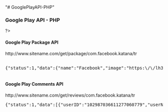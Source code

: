 "# GooglePlayAPI-PHP"

<h3>Google Play API - PHP</h3>

?>

<h4>Google Play Package API</h4>
http://www.sitename.com/get/package/com.facebook.katana/tr

<pre>

{"status":1,"data":{"name":"Facebook","image":"https:\/\/lh3.googleusercontent.com\/ZZPdzvlpK9r_Df9C3M7j1rNRi7hhHRvPhlklJ3lfi5jk86Jd1s0Y5wcQ1QgbVaAP5Q=w300","developer":"Facebook","category":"Sosyal","star":4,"ratingCount":"40.770.179","downloadCount":"1.000.000.000 - 5.000.000.000","description":"Arkada\u015flar\u0131n\u0131zla haberle\u015fmek hi\u00e7 bu kadar h\u0131zl\u0131 olmam\u0131\u015ft\u0131.\u2022 Arkada\u015flar\u0131n\u0131z\u0131n neler yapt\u0131\u011f\u0131n\u0131 g\u00f6r\u00fcn \u2022 G\u00fcncellemeler, foto\u011fraflar ve videolar payla\u015f\u0131n\u2022 Arkada\u015flar\u0131n\u0131z g\u00f6nderilerinizi be\u011fendi\u011finde veya yorum yapt\u0131\u011f\u0131nda bildirimler al\u0131n\u2022 Oyunlar oynay\u0131n ve sevdi\u011finiz uygulamalar\u0131 kullan\u0131n Beta test kullan\u0131c\u0131s\u0131 olarak Android i\u00e7in Facebook&#39;un gelecek s\u00fcr\u00fcm\u00fcne erken eri\u015febilirsiniz. Yard\u0131m Merkezimizde programa nas\u0131l kaydolaca\u011f\u0131n\u0131z\u0131 \u00f6\u011frenebilir, g\u00f6r\u00fc\u015flerinizi payla\u015fabilir ve dilerseniz programdan \u00e7\u0131kabilirsiniz: [http:\/\/on.fb.me\/133NwuP]Uygulamay\u0131 indirirken veya y\u00fcklerken sorun mu ya\u015f\u0131yorsunuz? http:\/\/bit.ly\/GPDownload1 adresine gidinHala yard\u0131ma m\u0131 ihtiyac\u0131n\u0131z var? L\u00fctfen bize sorunla ilgili daha fazla bilgi verin. http:\/\/bit.ly\/invalidpackageFacebook&#39;u sadece 13 ya\u015f\u0131ndan b\u00fcy\u00fck kullan\u0131c\u0131lar kullanabilir.Hizmet Ko\u015fullar\u0131: http:\/\/m.facebook.com\/terms.php."}}

</pre>

<h4>Google Play Comments API</h4>
http://www.sitename.com/get/reviews/com.facebook.katana/tr

<pre>
{"status":1,"data":[{"userID":"102987036611277060779","userName":"Salih Tok","title":"Son guncelleme berbattt","content":"Bildirim artk gelmiyor 3 g\u00fcnd\u00fcr guncellemeden sonra.. arama yapilmyor fotgrafi acmiyor profile gir.iyor..resmen sicmissiniz","star":"2"},{"userID":"102518651504242642581","userName":"Hanifi Kaya","title":"Idare","content":"Fena","star":"5"},{"userID":"108476835832834928137","userName":"Orhan Akar","title":"","content":"Rezaletten ba\u015fka bi\u015fi degil","star":"2"},{"userID":"108791338304220178029","userName":"Engin Topal","title":"","content":"Devaml\u0131 g\u00fcncelleme istiyor","star":"2"},{"userID":"117979097515487076787","userName":"Songul Erogli","title":"","content":"Cok guzel almus arkadaslar","star":"5"},{"userID":"105961525109842126139","userName":"Bekir Yuksel","title":"Devamini oku yamiyorum","content":"Son guncellemeyle hicbir haber okuyup basliklari tiklayamiyorum. Kisa zamanda duzgun bi guncelleme","star":"2"},{"userID":"106971463434392409641","userName":"G\u00f6khan Ay","title":"","content":"Bune lan bok ettiniz oyice","star":"3"},{"userID":"com.facebook.katana&amp;reviewId=bGc6QU9xcFRPRklOWkdEVzNVWEU1enJGVHRYT0ZvOHBIV2JCT3dTeGZYUVJmTkxVMHc3WGxhV0pNMUJ2MVZGQUJsZzV3VmdJMFJZNThsSDg0M0p5aENIR2c","userName":"Bir Google kullan\u0131c\u0131s\u0131","title":"Fece bok cok  guzel","content":"Guncelemesi yok  bide   inmiyo telefon deyil  tablet indiriyorum ama inmiyo  telofona indirmiye calisiyorum:O","star":"5"},{"userID":"116073920278310508665","userName":"Arzu \u015eahin","title":"","content":"Profilime giremiyorum bile nefret ettim facebook tan","star":"2"},{"userID":"100770897017801836684","userName":"Can Yagizer","title":"","content":"\u00c7ok g\u00fczel bence istedin herseyi yapiyon arkadaslarinla konusuyon falan","star":"5"},{"userID":"100807417243371193322","userName":"Arafat Hazar","title":"Dandik","content":"Her g\u00fcncelleme geldi\u011finde daha k\u00f6t\u00fc oluyor","star":"2"},{"userID":"110491768465040081189","userName":"Mahmutcan S","title":"Begendim gostermiyor","content":"Begeniyorum sayfayi yeniledigimde begenmemis gosteriyor","star":"3"},{"userID":"111289499649688024489","userName":"Ay\u015fe Sel\u00e7uki","title":"","content":"Hic iyi de\u011fil hep kafayi iyiyo ve coook yavas","star":"2"},{"userID":"101126820641952037908","userName":"M.Bahar \u00d6zg\u00f6ren","title":"","content":"Uygulama tam bir fiyaskoya d\u00f6n\u00fc\u015ft\u00fc..mesajlar acilmiyor,detaylara bakilamiyor BIR AN ONCE HALLEDINNNN","star":"2"},{"userID":"110633063760168000677","userName":"Furkan Ta\u015fp\u0131nar","title":"M\u00fcthi\u015f","content":"facebook lite bok gibiydi bu bana g\u00f6re ondan bin kat iyi daha fazla veri kullansada hem g\u00f6r\u00fcnt\u00fcs\u00fc hem de ya\u011ft\u0131\u011f\u0131","star":"5"},{"userID":"114303409008434120435","userName":"Banu Nergis","title":"","content":"S\u00fcper","star":"5"},{"userID":"116952379535176468203","userName":"s\u00fcleyman \u00e7\u00f6kekci","title":"Amk","content":"G\u00fcncelleme sonras\u0131 hata veriyor s\u00fcrekli. Giremiyoruz..","star":"2"},{"userID":"109462435278334741584","userName":"GKMN VRL","title":"FECE + BOOK =BOOK","content":"S\u0130\u00c7T\u0130N\u0130Z \u0130\u00c7\u0130NE \u0130Y\u0130CE G\u00d6T\u00dcN\u00dcZE AMINIZA G\u0130RS\u0130N YAPTI\u011eINIZ G\u00dcNCELLEMELER . 1 YILDIZ B\u0130LE ETMEZ G\u00d6R\u00dcN D\u0130YE ....... AMKLR.......","star":"2"},{"userID":"106743434067487807838","userName":"Fatih Sultan Mehmet","title":"","content":"guncelleme sonra artik cekilmiyo walla 1 bile cok ama neyse","star":"2"},{"userID":"102005945016837363671","userName":"kemer suites","title":"Ba\u015faril\u0131 bir program","content":"Sanal Sosyal lik'te maratonun birincisi.","star":"5"},{"userID":"101165122164786013666","userName":"Emre Erta\u015f","title":"Jj","content":"G\u00fczellikler i\u00e7inde","star":"5"},{"userID":"106435143310434589371","userName":"G\u00f6kdeniz Sanane","title":"","content":"Atip duruyor \u015fu. Son guncellemeden dolay\u0131","star":"2"},{"userID":"100340431245766275603","userName":"Salih Kaya","title":"","content":"\u0130yi","star":"5"},{"userID":"110811094043227166264","userName":"Serkan Alkan","title":"Anas\u0131n\u0131n","content":"Olm lan guncelleme geld\u0131 gunceled\u0131m faceye g\u0131rm\u0131yor yuklu deil d\u0131ye yukled\u0131m g\u0131ne ac\u0131lm\u0131yor s\u0131key\u0131m bole isii..","star":"2"},{"userID":"100093500621647111503","userName":"Halil Karatay","title":"Z3 compact","content":"Hay sizin getirece\u011finiz g\u00fcncellenmeye.... \u0130kidebir donup yeniden ba\u015fl\u0131yor. Acilen g\u00fcncelleme yay\u0131nlay\u0131n","star":"2"},{"userID":"101816270162375285356","userName":"Hakan Oguce","title":"Facebook","content":"Amazing","star":"5"},{"userID":"116839089863351064157","userName":"Mert Sava\u015f G\u00fclce","title":"","content":"Grupta g\u00f6nderi arama geri gelsin","star":"2"},{"userID":"107191822226329670748","userName":"Kas\u0131m Kaya","title":"","content":"Amk bunedir  be","star":"5"},{"userID":"102128806787579210452","userName":"Alican Arslan","title":"Facebook","content":"G\u00fczel","star":"5"},{"userID":"104369022785922222721","userName":"\u00c7etin Akg\u00fcl","title":"","content":"Bence g\u00fczel","star":"5"},{"userID":"110738904701297865752","userName":"Muslum Gursel","title":"Muslum","content":"Cok rahat","star":"5"},{"userID":"104476403778446933938","userName":"Can Oru\u00e7","title":"Iyi","content":"Iyiiii8","star":"4"},{"userID":"110343667394627567624","userName":"erencbk A","title":"","content":"10numara 5yild\u0131z","star":"5"},{"userID":"113422266333110072752","userName":"Nihat Ay","title":"A\u00e7\u0131klama","content":"\u00c7ok g\u00fczel","star":"5"},{"userID":"111149214545233834122","userName":"Iskender Altiok","title":"Cok k\u00f6t\u00fc","content":"Guncellemeden sonra foto\u011fraflar\u0131 bile acmiyor","star":"2"},{"userID":"116619016228926671339","userName":"S\u00fcper oyuncu cengiz","title":"","content":"Oktay demirci yazmay\u0131 \u00f6\u011frende gel","star":"5"},{"userID":"115340231230822862729","userName":"Orxan Sadiqov","title":"","content":"Bayildiiiiiimmmmmm))","star":"5"},{"userID":"111461614684686095971","userName":"hkn dvc","title":"Dikkat..!","content":"Uygulama kan kaybediyor yazik etmeyin facebook lite uygulamasi bile su durumda bu uygulamadan daha iyi guncelleme s\u0131kl\u0131\u011f\u0131 bu kadar yakin olmamali bence iyi calismalar ..","star":"2"},{"userID":"113581543605062932437","userName":"Hehejdjfj Hzhddh","title":"\u00c7ok iyi","content":"Gggggg","star":"5"},{"userID":"113693225587715473510","userName":"Fatmanur Kaya","title":"Harikaa","content":"\u00c7ok g\u00fczelllll","star":"5"}]}
</pre>
